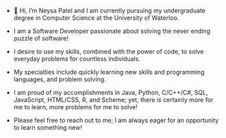 - 👋 Hi, I’m Neysa Patel and I am currently pursuing my undergraduate degree in Computer Science at the University of Waterloo. 
- I am a Software Developer passionate about solving the never ending puzzle of software! 
- I desire to use my skills, combined with the power of code, to solve everyday problems for countless individuals.

- My specialties include quickly learning new skills and programming languages, and problem solving. 
- I am proud of my accomplishments in Java, Python, C/C++/C#, SQL, JavaScript, HTML/CSS, R, and Scheme; yet, there is certainly more for me to learn, more problems for me to solve!

- Please feel free to reach out to me; I am always eager for an opportunity to learn something new!
